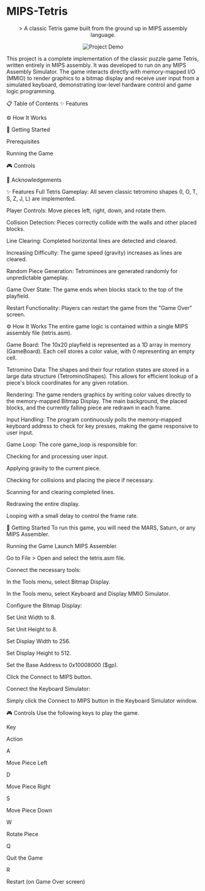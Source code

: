 # MIPS-Tetris
<p align="center">
> A classic Tetris game built from the ground up in MIPS assembly language.
</p>

<p align="center">
<img src="https://drive.google.com/file/d/1610KeimnKXO1LVLooCVedXcXtU2YsgNa/view?usp=sharing" alt="Project Demo">
</p>

This project is a complete implementation of the classic puzzle game Tetris, written entirely in MIPS assembly. It was developed to run on any MIPS Assembly Simulator. The game interacts directly with memory-mapped I/O (MMIO) to render graphics to a bitmap display and receive user input from a simulated keyboard, demonstrating low-level hardware control and game logic programming.

📋 Table of Contents
✨ Features

⚙️ How It Works

🚀 Getting Started

Prerequisites

Running the Game

🎮 Controls

🙏 Acknowledgements

✨ Features
Full Tetris Gameplay: All seven classic tetromino shapes (I, O, T, S, Z, J, L) are implemented.

Player Controls: Move pieces left, right, down, and rotate them.

Collision Detection: Pieces correctly collide with the walls and other placed blocks.

Line Clearing: Completed horizontal lines are detected and cleared.

Increasing Difficulty: The game speed (gravity) increases as lines are cleared.

Random Piece Generation: Tetrominoes are generated randomly for unpredictable gameplay.

Game Over State: The game ends when blocks stack to the top of the playfield.

Restart Functionality: Players can restart the game from the "Game Over" screen.

⚙️ How It Works
The entire game logic is contained within a single MIPS assembly file (tetris.asm).

Game Board: The 10x20 playfield is represented as a 1D array in memory (GameBoard). Each cell stores a color value, with 0 representing an empty cell.

Tetromino Data: The shapes and their four rotation states are stored in a large data structure (TetrominoShapes). This allows for efficient lookup of a piece's block coordinates for any given rotation.

Rendering: The game renders graphics by writing color values directly to the memory-mapped Bitmap Display. The main background, the placed blocks, and the currently falling piece are redrawn in each frame.

Input Handling: The program continuously polls the memory-mapped keyboard address to check for key presses, making the game responsive to user input.

Game Loop: The core game_loop is responsible for:

Checking for and processing user input.

Applying gravity to the current piece.

Checking for collisions and placing the piece if necessary.

Scanning for and clearing completed lines.

Redrawing the entire display.

Looping with a small delay to control the frame rate.

🚀 Getting Started
To run this game, you will need the MARS, Saturn, or any MIPS Assembler.

Running the Game
Launch MIPS Assembler.

Go to File > Open and select the tetris.asm file.

Connect the necessary tools:

In the Tools menu, select Bitmap Display.

In the Tools menu, select Keyboard and Display MMIO Simulator.

Configure the Bitmap Display:

Set Unit Width to 8.

Set Unit Height to 8.

Set Display Width to 256.

Set Display Height to 512.

Set the Base Address to 0x10008000 ($gp).

Click the Connect to MIPS button.

Connect the Keyboard Simulator:

Simply click the Connect to MIPS button in the Keyboard Simulator window.

🎮 Controls
Use the following keys to play the game.

Key

Action

A

Move Piece Left

D

Move Piece Right

S

Move Piece Down

W

Rotate Piece

Q

Quit the Game

R

Restart (on Game Over screen)
